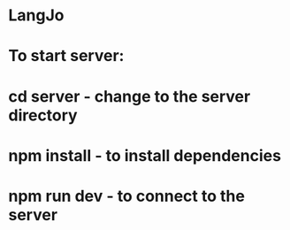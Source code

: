 # LangJo

# To start server: 
# cd server  - change to the server directory
# npm install - to install dependencies
# npm run dev - to connect to the server
